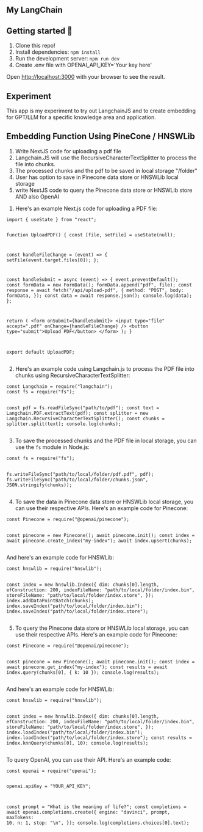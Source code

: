 ## My LangChain

## Getting started 🚀

1. Clone this repo!
2. Install dependencies: `npm install`
3. Run the development server: `npm run dev`
4. Create .env file with OPENAI_API_KEY='Your key here'

Open [http://localhost:3000](http://localhost:3000) with your browser to see the result.

## Experiment

This app is my experiment to try out LangchainJS and to create embedding for GPT/LLM for a specific knowledge area and application.

## Embedding Function Using PineCone / HNSWLib
<ol>
<li>Write NextJS code for uploading a pdf file</li>
<li>Langchain.JS will use the RecursiveCharacterTextSplitter to process the file into chunks.</li>
<li>The processed chunks and the pdf to be saved in local storage "/folder"</li>
<li>User has option to save in Pinecone data store or HNSWLib local storage</li>
<li>write NextJS code to query the Pinecone data store or HNSWLib store AND also OpenAI</li>
</ol>

<ol>
<li>Here's an example Next.js code for uploading a PDF file:</li>
</ol>
<pre><code class="language-jsx">import { useState } from "react";

function UploadPDF() {
  const [file, setFile] = useState(null);

  const handleFileChange = (event) =&gt; {
    setFile(event.target.files[0]);
  };

  const handleSubmit = async (event) =&gt; {
    event.preventDefault();
    const formData = new FormData();
    formData.append("pdf", file);
    const response = await fetch("/api/upload-pdf", {
      method: "POST",
      body: formData,
    });
    const data = await response.json();
    console.log(data);
  };

  return (
    &lt;form onSubmit={handleSubmit}&gt;
      &lt;input type="file" accept=".pdf" onChange={handleFileChange} /&gt;
      &lt;button type="submit"&gt;Upload PDF&lt;/button&gt;
    &lt;/form&gt;
  );
}

export default UploadPDF;
</code></pre>
<ol start="2">
<li>Here's an example code using Langchain.js to process the PDF file into chunks using RecursiveCharacterTextSplitter:</li>
</ol>
<pre><code class="language-javascript">const Langchain = require("langchain");
const fs = require("fs");

const pdf = fs.readFileSync("path/to/pdf");
const text = Langchain.PDF.extractText(pdf);
const splitter = new Langchain.RecursiveCharacterTextSplitter();
const chunks = splitter.split(text);
console.log(chunks);
</code></pre>
<ol start="3">
<li>To save the processed chunks and the PDF file in local storage, you can use the <code>fs</code> module in Node.js:</li>
</ol>
<pre><code class="language-javascript">const fs = require("fs");

fs.writeFileSync("path/to/local/folder/pdf.pdf", pdf);
fs.writeFileSync("path/to/local/folder/chunks.json", JSON.stringify(chunks));
</code></pre>
<ol start="4">
<li>To save the data in Pinecone data store or HNSWLib local storage, you can use their respective APIs. Here's an example code for Pinecone:</li>
</ol>
<pre><code class="language-javascript">const Pinecone = require("@openai/pinecone");

const pinecone = new Pinecone();
await pinecone.init();
const index = await pinecone.create_index("my-index");
await index.upsert(chunks);
</code></pre>
<p>And here's an example code for HNSWLib:</p>
<pre><code class="language-javascript">const hnswlib = require("hnswlib");

const index = new hnswlib.Index({
  dim: chunks[0].length,
  efConstruction: 200,
  indexFileName: "path/to/local/folder/index.bin",
  storeFileName: "path/to/local/folder/index.store",
});
index.addDataPointBatch(chunks);
index.saveIndex("path/to/local/folder/index.bin");
index.saveIndex("path/to/local/folder/index.store");
</code></pre>
<ol start="5">
<li>To query the Pinecone data store or HNSWLib local storage, you can use their respective APIs. Here's an example code for Pinecone:</li>
</ol>
<pre><code class="language-javascript">const Pinecone = require("@openai/pinecone");

const pinecone = new Pinecone();
await pinecone.init();
const index = await pinecone.get_index("my-index");
const results = await index.query(chunks[0], { k: 10 });
console.log(results);
</code></pre>
<p>And here's an example code for HNSWLib:</p>
<pre><code class="language-javascript">const hnswlib = require("hnswlib");

const index = new hnswlib.Index({
  dim: chunks[0].length,
  efConstruction: 200,
  indexFileName: "path/to/local/folder/index.bin",
  storeFileName: "path/to/local/folder/index.store",
});
index.loadIndex("path/to/local/folder/index.bin");
index.loadIndex("path/to/local/folder/index.store");
const results = index.knnQuery(chunks[0], 10);
console.log(results);
</code></pre>
<p>To query OpenAI, you can use their API. Here's an example code:</p>
<pre><code class="language-javascript">const openai = require("openai");

openai.apiKey = "YOUR_API_KEY";

const prompt = "What is the meaning of life?";
const completions = await openai.completions.create({
  engine: "davinci",
  prompt,
  maxTokens: 10,
  n: 1,
  stop: "\n",
});
console.log(completions.choices[0].text);
</code></pre>

